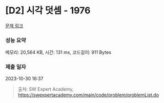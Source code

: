 # [D2] 시각 덧셈 - 1976 

[문제 링크](https://swexpertacademy.com/main/code/problem/problemDetail.do?contestProbId=AV5PttaaAZIDFAUq) 

### 성능 요약

메모리: 20,564 KB, 시간: 131 ms, 코드길이: 911 Bytes

### 제출 일자

2023-10-30 16:37



> 출처: SW Expert Academy, https://swexpertacademy.com/main/code/problem/problemList.do